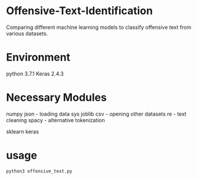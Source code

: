 # Offensive-Text-Identification
Comparing different machine learning models to classify offensive text from various datasets.

# Environment
python 3.7.1
Keras 2.4.3

# Necessary Modules
numpy
json - loading data
sys
joblib
csv - opening other datasets
re - text cleaning
spacy - alternative tokenization

sklearn
keras

# usage
```
python3 offensive_text.py
```

